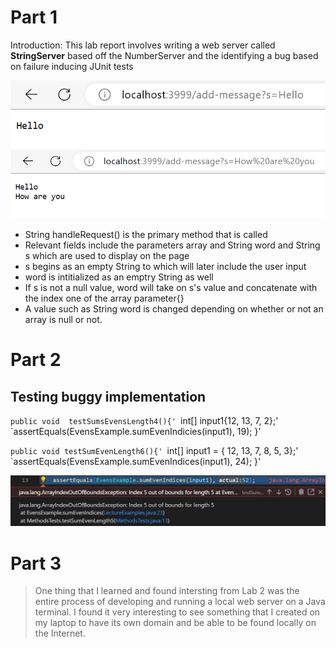 # Part 1
Introduction: This lab report involves writing a web server called **StringServer** based off the NumberServer and the identifying a bug based on failure inducing JUnit tests

![Image](Hello.png)
![Image](HelloHowAre.png)
* String handleRequest() is the primary method that is called 
* Relevant fields include the parameters array and String word and String s which are used to display on the page 
* s begins as an empty String to which will later include the user input
* word is intitialized as an emptry String as well
* If s is not a null value, word will take on s's value and concatenate with the index one of the array parameter{} 
* A value such as String word is changed depending on whether or not an array is null or not.

# Part 2
## Testing buggy implementation 
`public void  testSumsEvensLength4(){'
`int[] input1{12, 13, 7, 2};'
`assertEquals(EvensExample.sumEvenIndicies(input1), 19); }'


`public void testSumEvenLength6(){'
`int[] input1 = { 12, 13, 7, 8, 5, 3};'
`assertEquals(EvensExample.sumEvenIndices(input1), 24); }'

![Image](BugResult.png)

# Part 3 
> One thing that I learned and found intersting from Lab 2 was the entire process of developing and running a local web server on a Java terminal. I found it very interesting to see something that I created on my laptop to have its own domain and be able to be found locally on the Internet. 
